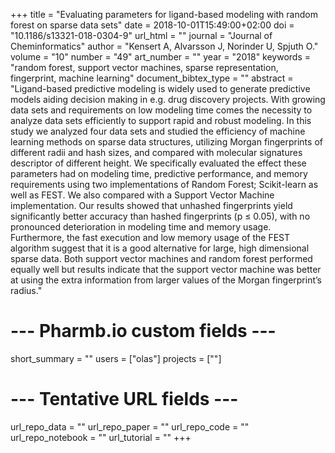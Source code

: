 +++
title = "Evaluating parameters for ligand-based modeling with random forest on sparse data sets"
date = 2018-10-01T15:49:00+02:00
doi = "10.1186/s13321-018-0304-9"
url_html = ""
journal = "Journal of Cheminformatics"
author = "Kensert A, Alvarsson J, Norinder U, Spjuth O."
volume = "10"
number = "49"
art_number = ""
year = "2018"
keywords = "random forest, support vector machines, sparse representation, fingerprint, machine learning"
document_bibtex_type = ""
abstract = "Ligand-based predictive modeling is widely used to generate predictive models aiding decision making in e.g. drug discovery projects. With growing data sets and requirements on low modeling time comes the necessity to analyze data sets efficiently to support rapid and robust modeling. In this study we analyzed four data sets and studied the efficiency of machine learning methods on sparse data structures, utilizing Morgan fingerprints of different radii and hash sizes, and compared with molecular signatures descriptor of different height. We specifically evaluated the effect these parameters had on modeling time, predictive performance, and memory requirements using two implementations of Random Forest; Scikit-learn as well as FEST. We also compared with a Support Vector Machine implementation. Our results showed that unhashed fingerprints yield significantly better accuracy than hashed fingerprints (p ≤ 0.05), with no pronounced deterioration in modeling time and memory usage. Furthermore, the fast execution and low memory usage of the FEST algorithm suggest that it is a good alternative for large, high dimensional sparse data. Both support vector machines and random forest performed equally well but results indicate that the support vector machine was better at using the extra information from larger values of the Morgan fingerprint’s radius."
# --- Pharmb.io custom fields ---
short_summary = ""
users = ["olas"]
projects = [""]
# --- Tentative URL fields ---
url_repo_data = ""
url_repo_paper = ""
url_repo_code = ""
url_repo_notebook = ""
url_tutorial = ""
+++
